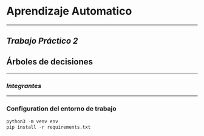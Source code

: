 # Aprendizaje Automatico
_____
## ___Trabajo Práctico 2___
## Árboles de decisiones
_____


### ___Integrantes___

______

### Configuration del entorno de trabajo
```python
python3 -m venv env
pip install -r requirements.txt